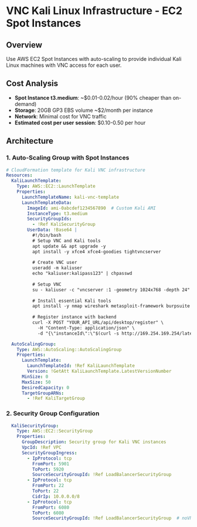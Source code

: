 # VNC Kali Linux Infrastructure - EC2 Spot Instances

## Overview
Use AWS EC2 Spot Instances with auto-scaling to provide individual Kali Linux machines with VNC access for each user.

## Cost Analysis
- **Spot Instance t3.medium**: ~$0.01-0.02/hour (90% cheaper than on-demand)
- **Storage**: 20GB GP3 EBS volume ~$2/month per instance
- **Network**: Minimal cost for VNC traffic
- **Estimated cost per user session**: $0.10-0.50 per hour

## Architecture

### 1. Auto-Scaling Group with Spot Instances
```yaml
# CloudFormation template for Kali VNC infrastructure
Resources:
  KaliLaunchTemplate:
    Type: AWS::EC2::LaunchTemplate
    Properties:
      LaunchTemplateName: kali-vnc-template
      LaunchTemplateData:
        ImageId: ami-0abcdef1234567890  # Custom Kali AMI
        InstanceType: t3.medium
        SecurityGroupIds:
          - !Ref KaliSecurityGroup
        UserData: !Base64 |
          #!/bin/bash
          # Setup VNC and Kali tools
          apt update && apt upgrade -y
          apt install -y xfce4 xfce4-goodies tightvncserver
          
          # Create VNC user
          useradd -m kaliuser
          echo "kaliuser:kalipass123" | chpasswd
          
          # Setup VNC
          su - kaliuser -c "vncserver :1 -geometry 1024x768 -depth 24"
          
          # Install essential Kali tools
          apt install -y nmap wireshark metasploit-framework burpsuite
          
          # Register instance with backend
          curl -X POST "YOUR_API_URL/api/desktop/register" \
            -H "Content-Type: application/json" \
            -d "{\"instanceId\":\"$(curl -s http://169.254.169.254/latest/meta-data/instance-id)\",\"vncPort\":5901}"

  AutoScalingGroup:
    Type: AWS::AutoScaling::AutoScalingGroup
    Properties:
      LaunchTemplate:
        LaunchTemplateId: !Ref KaliLaunchTemplate
        Version: !GetAtt KaliLaunchTemplate.LatestVersionNumber
      MinSize: 0
      MaxSize: 50
      DesiredCapacity: 0
      TargetGroupARNs:
        - !Ref KaliTargetGroup
```

### 2. Security Group Configuration
```yaml
  KaliSecurityGroup:
    Type: AWS::EC2::SecurityGroup
    Properties:
      GroupDescription: Security group for Kali VNC instances
      VpcId: !Ref VPC
      SecurityGroupIngress:
        - IpProtocol: tcp
          FromPort: 5901
          ToPort: 5920
          SourceSecurityGroupId: !Ref LoadBalancerSecurityGroup
        - IpProtocol: tcp
          FromPort: 22
          ToPort: 22
          CidrIp: 10.0.0.0/8
        - IpProtocol: tcp
          FromPort: 6080
          ToPort: 6080
          SourceSecurityGroupId: !Ref LoadBalancerSecurityGroup  # noVNC web access
```
